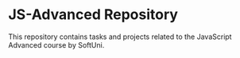 # JS-Advanced Repository

This repository contains tasks and projects related to the JavaScript Advanced course by SoftUni.


